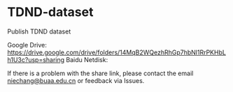 # TDND-dataset
Publish TDND dataset


Google Drive:
https://drive.google.com/drive/folders/14MqB2WQezhRhGp7hbNl1RrPKHbLh1U3c?usp=sharing
Baidu Netdisk:


If there is a problem with the share link, please contact the email niechang@buaa.edu.cn or feedback via Issues.
